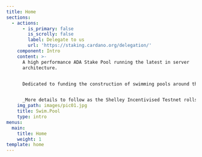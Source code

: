 ```yaml
---
title: Home
sections:
  - actions:
      - is_primary: false
        is_scrolly: false
        label: Delegate to us
        url: 'https://staking.cardano.org/delegation/'
    component: Intro
    content: >-
      A high performance ADA Stake Pool running the latest in server
      architecture.


      Dedicated to funding the construction of swimming pools around the world.


      _More details to follow as the Shelley Incentivised Testnet rolls out._
    img_path: images/pic01.jpg
    title: Swim.Pool
    type: intro
menus:
  main:
    title: Home
    weight: 1
template: home
---
```


